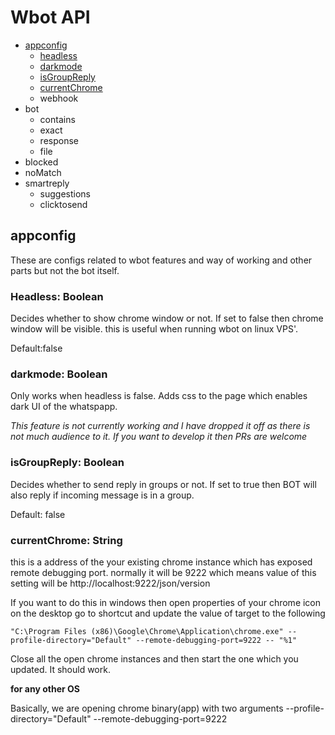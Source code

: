 # Wbot API

- [appconfig](#appconfig)
  - [headless](#Headless-Boolean)
  - [darkmode](#darkmode-Boolean)
  - [isGroupReply](#isGroupReply-Boolean)
  - [currentChrome](#currentChrome)
  - webhook
- bot
  - contains
  - exact
  - response
  - file
- blocked
- noMatch
- smartreply
  - suggestions
  - clicktosend


## appconfig

These are configs related to wbot features and way of working and other parts but not the bot itself.

### Headless: Boolean
Decides whether to show chrome window or not. If set to false then chrome window will be visible.
this is useful when running wbot on linux VPS'. 

Default:false

### darkmode: Boolean

Only works when headless is false. Adds css to the page which enables dark UI of the whatspapp.

*This feature is not currently working and I have dropped it off as there is not much audience to it. If you want to develop it then PRs are welcome*

### isGroupReply: Boolean

Decides whether to send reply in groups or not. If set to true then BOT will also reply if incoming message is in a group.

Default: false

### currentChrome: String

this is a address of the your existing chrome instance which has exposed remote debugging port. normally it will be 9222 which means value of this setting will be http://localhost:9222/json/version

If you want to do this in windows then open properties of your chrome icon on the desktop go to shortcut and update the value of target to the following 

```
"C:\Program Files (x86)\Google\Chrome\Application\chrome.exe" --profile-directory="Default" --remote-debugging-port=9222 -- "%1"
```

Close all the open chrome instances and then start the one which you updated. It should work. 

**for any other OS**

Basically, we are opening chrome binary(app) with two arguments --profile-directory="Default" --remote-debugging-port=9222









